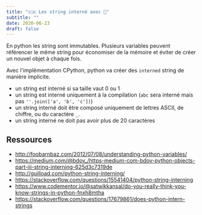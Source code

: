 ```yaml
---
title: "🇫🇷 Les string interné avec 🐍"
subtitle: ""
date: 2020-06-23
draft: false
---
```


En python les string sont immutables. Plusieurs variables peuvent référencer le même string pour économiser de la mémoire et éviter de créer un nouvel objet à chaque fois.

Avec l'implémentation CPython, python va créer des `interned` string de manière implicite.

* un string est interné si sa taille vaut 0 ou 1
* un string est interné uniquement à la compilation (`abc` sera interné mais pas `''.join(['a', 'b', 'c'])`)
* un string interné doit être composé uniquement de lettres ASCII, de chiffre, ou du caractère `_`.
* un string interné ne doit pas avoir plus de 20 caractères

## Ressources

* http://foobarnbaz.com/2012/07/08/understanding-python-variables/
* https://medium.com/@bdov_/https-medium-com-bdov-python-objects-part-iii-string-interning-625d3c7319de
* http://guilload.com/python-string-interning/
* https://stackoverflow.com/questions/15541404/python-string-interning
* https://www.codementor.io/@satwikkansal/do-you-really-think-you-know-strings-in-python-fnxh8mtha
* https://stackoverflow.com/questions/17679861/does-python-intern-strings